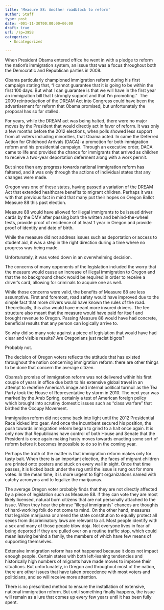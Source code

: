 ```yaml
---
title: 'Measure 88: Another roadblock to reform'
author: Staff
type: post
date: -001-11-30T00:00:00+00:00
draft: true
url: /?p=3958
categories:
  - Uncategorized

---
```

When President Obama entered office he went in with a pledge to reform the nation’s immigration system, an issue that was a focus throughout both the Democratic and Republican parties in 2008.

Obama particularly championed immigration reform during his first campaign stating that, “I cannot guarantee that it is going to be within the first 100 days. But what I can guarantee is that we will have in the first year an immigration bill that I strongly support and that I’m promoting.”  The 2009 reintroduction of the DREAM Act into Congress could have been the advertisement for reform that Obama promised, but unfortunately the proposal has so far stalled.

For years, while the DREAM act was being halted, there were no major moves by the President that would directly act in favor of reform. It was only a few months before the 2012 elections, when polls showed less support from all voters including minorities, that Obama acted. In came the Deferred Action for Childhood Arrivals (DACA): a promotion for both immigration reform and his presidential campaign. Through an executive order, DACA came to life and provided the chance for immigrants that arrived as children to receive a two-year deportation deferment along with a work permit.

But since then any progress towards national immigration reform has faltered, and it was only through the actions of individual states that any changes were made.

Oregon was one of these states, having passed a variation of the DREAM Act that extended healthcare benefits to migrant children. Perhaps it was with that previous fact in mind that many put their hopes on Oregon Ballot Measure 88 this past election.

Measure 88 would have allowed for illegal immigrants to be issued driver cards by the DMV after passing both the written and behind-the-wheel tests, provide proof of residence of at least 1 year in Oregon and provide proof of identity and date of birth.

While the measure did not address issues such as deportation or access to student aid, it was a step in the right direction during a time where no progress was being made.

Unfortunately, it was voted down in an overwhelming decision.

The concerns of many opponents of the legislation included the worry that the measure would cause an increase of illegal immigration to Oregon and that the no background check would be required in order to receive a driver’s card, allowing for criminals to acquire one as well.

While those concerns were valid, the benefits of Measure 88 are less assumptive. First and foremost, road safety would have improved due to the simple fact that more drivers would have known the rules of the road. Theoretically, this also would have meant more insured drivers. The fee structure also meant that the measure would have paid for itself and brought revenue to Oregon. Passing Measure 88 would have had concrete, beneficial results that any person can logically arrive to.

So why did so many vote against a piece of legislation that would have had clear and visible results? Are Oregonians just racist bigots?

Probably not.

The decision of Oregon voters reflects the attitude that has existed throughout the nation concerning immigration reform: there are other things to be done that concern the average citizen.

Obama’s promise of immigration reform was not delivered within his first couple of years in office due both to his extensive global travel in an attempt to redefine America’s image and internal political turmoil as the Tea Party took the House of Representative by storm in 2010. The next year was marked by the Arab Spring, certainly a test of American foreign policy which brought into scrutiny domestic issues such as “class warfare” that birthed the Occupy Movement.

Immigration reform did not come back into light until the 2012 Presidential Race kicked into gear. And once the incumbent secured his position, the push towards immigration reform began to grind to a halt once again. It is only now that Republicans have control of both House and Senate that the President is once again making hasty moves towards enacting some sort of reform before it becomes impossible to do so in the coming year.

Perhaps the truth of the matter is that immigration reform makes only for tasty bait. When there is an important election, the faces of migrant children are printed onto posters and stuck on every wall in sight. Once that time passes, it is kicked back under the rug until the issue is rung out for more votes. In the mean time, it is more urgent to fight organizations named with catchy acronyms and to legalize the marijuanas.

The average Oregon voter probably finds that they are not directly affected by a piece of legislation such as Measure 88. If they can vote they are most likely licensed, natural born citizens that are not personally attached to the issue. When they hear the phrase “illegal immigrants” chances are thoughts of hard-working folk do not come to mind. On the other hand, measures that legalize marijuana or amend the state constitution to equally protect all sexes from discriminatory laws are relevant to all. Most people identify with a sex and many of those people blow doja. Not everyone lives in fear of being deported if they are pulled over on a routine traffic stop, which could mean leaving behind a family, the members of which have few means of supporting themselves.

Extensive immigration reform has not happened because it does not impact enough people. Certain states with both left-leaning tendencies and historically high numbers of migrants have made moves to improve their situations. But unfortunately, in Oregon and throughout most of the nation, there are other issues that have taken precedence with most voters and politicians, and so will receive more attention.

There is no prescribed method to ensure the installation of extensive, national immigration reform. But until something finally happens, the issue will remain as a lure that comes up every few years until it has been fully spent.